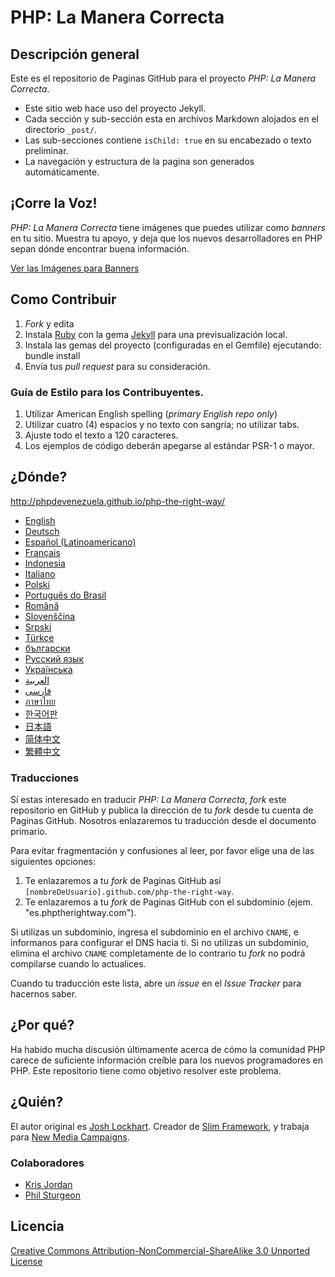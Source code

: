 # PHP: La Manera Correcta

## Descripción general

Este es el repositorio de Paginas GitHub para el proyecto _PHP: La Manera Correcta_.

* Este sitio web hace uso del proyecto Jekyll.
* Cada sección y sub-sección esta en archivos Markdown alojados en el directorio `_post/`.
* Las sub-secciones contiene `isChild: true` en su encabezado o texto preliminar.
* La navegación y estructura de la pagina son generados automáticamente.

## ¡Corre la Voz!

_PHP: La Manera Correcta_ tiene imágenes que puedes utilizar como _banners_ en tu sitio. Muestra tu apoyo, y deja que los nuevos desarrolladores en PHP sepan dónde encontrar buena información.

[Ver las Imágenes para Banners](http://www.phptherightway.com/banners.html)

## Como Contribuir

1. _Fork_ y edita
2. Instala [Ruby](https://rvm.io/rvm/install/) con la gema [Jekyll](https://github.com/mojombo/jekyll/) para una previsualización local.
3. Instala las gemas del proyecto (configuradas en el Gemfile) ejecutando: bundle install
4. Envía tus _pull request_ para su consideración.

### Guía de Estilo para los Contribuyentes.

1. Utilizar American English spelling (*primary English repo only*)
2. Utilizar cuatro (4) espacios y no texto con sangría; no utilizar tabs.
3. Ajuste todo el texto a 120 caracteres.
4. Los ejemplos de código deberán apegarse al estándar PSR-1 o mayor.

## ¿Dónde?

<http://phpdevenezuela.github.io/php-the-right-way/>

* [English](http://www.phptherightway.com)
* [Deutsch](http://rwetzlmayr.github.io/php-the-right-way)
* [Español (Latinoamericano)](http://phpdevenezuela.github.io/php-the-right-way/)
* [Français](http://eilgin.github.io/php-the-right-way/)
* [Indonesia](http://id.phptherightway.com)
* [Italiano](http://it.phptherightway.com)
* [Polski](http://pl.phptherightway.com)
* [Português do Brasil](http://br.phptherightway.com)
* [Română](https://bgui.github.io/php-the-right-way/)
* [Slovenščina](http://sl.phptherightway.com)
* [Srpski](http://phpsrbija.github.io/php-the-right-way/)
* [Türkçe](http://hkulekci.github.io/php-the-right-way/)
* [български](http://bg.phptherightway.com)
* [Русский язык](http://getjump.github.io/ru-php-the-right-way)
* [Українська](http://iflista.github.com/php-the-right-way)
* [العربية](https://adaroobi.github.io/php-the-right-way/)
* [فارسى](http://novid.github.io/php-the-right-way/)
* [ภาษาไทย](https://apzentral.github.io/php-the-right-way/)
* [한국어판](http://modernpug.github.io/php-the-right-way)
* [日本語](http://ja.phptherightway.com)
* [简体中文](http://laravel-china.github.io/php-the-right-way/)
* [繁體中文](http://laravel-taiwan.github.io/php-the-right-way)

### Traducciones

Sí estas interesado en traducir _PHP: La Manera Correcta_, _fork_ este repositorio en GitHub y publica la dirección de tu _fork_ desde tu cuenta de Paginas GitHub. Nosotros enlazaremos tu traducción desde el documento primario.

Para evitar fragmentación y confusiones al leer, por favor elige una de las siguientes opciones:

1. Te enlazaremos a tu _fork_ de Paginas GitHub así `[nombreDeUsuario].github.com/php-the-right-way`.
2. Te enlazaremos a tu _fork_ de Paginas GitHub con el subdominio (ejem. "es.phptherightway.com").

Si utilizas un subdominio, ingresa el subdominio en el archivo `CNAME`, e informanos para configurar el DNS hacia ti. Si no utilizas un subdominio, elimina el archivo `CNAME` completamente de lo contrario tu _fork_ no podrá compilarse cuando lo actualices.

Cuando tu traducción este lista, abre un _issue_ en el _Issue Tracker_ para hacernos saber.

## ¿Por qué?

Ha habido mucha discusión últimamente acerca de cómo la comunidad PHP carece de suficiente información creíble para los nuevos programadores en PHP. Este repositorio tiene como objetivo resolver este problema.

## ¿Quién?

El autor original es [Josh Lockhart](http://twitter.com/codeguy). Creador de [Slim Framework](http://www.slimframework.com/), y trabaja para [New Media Campaigns](http://www.newmediacampaigns.com/).

### Colaboradores

* [Kris Jordan](http://krisjordan.com/)
* [Phil Sturgeon](http://philsturgeon.co.uk/)

## Licencia

[Creative Commons Attribution-NonCommercial-ShareAlike 3.0 Unported License](http://creativecommons.org/licenses/by-nc-sa/3.0/)
